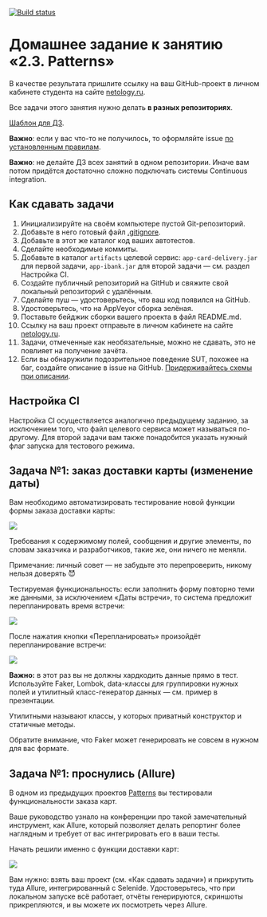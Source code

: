 [![Build status](https://ci.appveyor.com/api/projects/status/jn7848i88msspgx4?svg=true)](https://ci.appveyor.com/project/TatianaSm77/2-3-1-card-patterns)

# Домашнее задание к занятию «2.3. Patterns»

В качестве результата пришлите ссылку на ваш GitHub-проект в личном кабинете студента на сайте [netology.ru](https://netology.ru).

Все задачи этого занятия нужно делать **в разных репозиториях**.

[Шаблон для ДЗ](https://github.com/netology-code/aqa-code/tree/master/patterns).

**Важно**: если у вас что-то не получилось, то оформляйте issue [по установленным правилам](../report-requirements.md).

**Важно**: не делайте ДЗ всех занятий в одном репозитории. Иначе вам потом придётся достаточно сложно подключать системы Continuous integration.

## Как сдавать задачи

1. Инициализируйте на своём компьютере пустой Git-репозиторий.
1. Добавьте в него готовый файл [.gitignore](../.gitignore).
1. Добавьте в этот же каталог код ваших автотестов.
1. Сделайте необходимые коммиты.
1. Добавьте в каталог `artifacts` целевой сервис: `app-card-delivery.jar` для первой задачи, `app-ibank.jar` для второй задачи — см. раздел Настройка CI.
1. Создайте публичный репозиторий на GitHub и свяжите свой локальный репозиторий с удалённым.
1. Сделайте пуш — удостоверьтесь, что ваш код появился на GitHub.
1. Удостоверьтесь, что на AppVeyor сборка зелёная.
1. Поставьте бейджик сборки вашего проекта в файл README.md.
1. Ссылку на ваш проект отправьте в личном кабинете на сайте [netology.ru](https://netology.ru).
1. Задачи, отмеченные как необязательные, можно не сдавать, это не повлияет на получение зачёта.
1. Если вы обнаружили подозрительное поведение SUT, похожее на баг, создайте описание в issue на GitHub. [Придерживайтесь схемы при описании](../report-requirements.md).

## Настройка CI

Настройка CI осуществляется аналогично предыдущему заданию, за исключением того, что файл целевого сервиса может называться по-другому. Для второй задачи вам также понадобится указать нужный флаг запуска для тестового режима.

## Задача №1: заказ доставки карты (изменение даты)

Вам необходимо автоматизировать тестирование новой функции формы заказа доставки карты:

![](pic/order.png)

Требования к содержимому полей, сообщения и другие элементы, по словам заказчика и разработчиков, такие же, они ничего не меняли.

Примечание: личный совет — не забудьте это перепроверить, никому нельзя доверять 😈

Тестируемая функциональность: если заполнить форму повторно теми же данными, за исключением «Даты встречи», то система предложит перепланировать время встречи:

![](pic/replan.png)

После нажатия кнопки «Перепланировать» произойдёт перепланирование встречи:

![](pic/success.png)

**Важно:** в этот раз вы не должны хардкодить данные прямо в тест. Используйте Faker, Lombok, data-классы для группировки нужных полей и утилитный класс-генератор данных — см. пример в презентации.

Утилитными называют классы, у которых приватный конструктор и статичные методы.

Обратите внимание, что Faker может генерировать не совсем в нужном для вас формате.

## Задача №1: проснулись (Allure)

В одном из предыдущих проектов [Patterns](https://github.com/netology-code/aqa-homeworks/tree/master/patterns) вы тестировали функциональности заказа карт.

Ваше руководство узнало на конференции про такой замечательный инструмент, как Allure, который позволяет делать репортинг более наглядным и требует от вас интегрировать его в ваши тесты.

Начать решили именно с функции доставки карт:

![](pic/order.png)

Вам нужно: взять ваш проект (см. «Как сдавать задачи») и прикрутить туда Allure, интегрированный с Selenide. Удостоверьтесь, что при локальном запуске всё работает, отчёты генерируются, скриншоты прикрепляются, и вы можете их посмотреть через Allure.